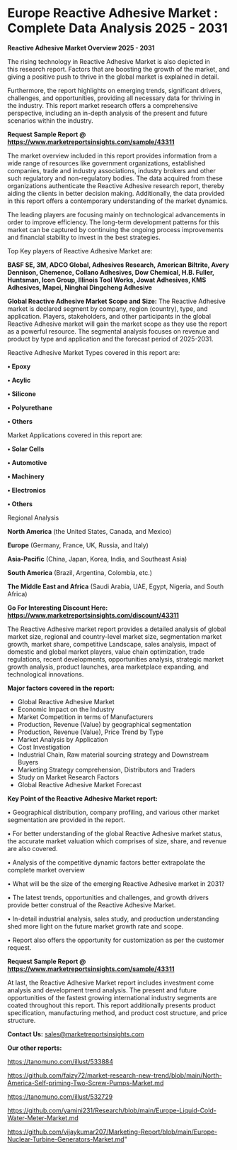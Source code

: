 # Europe Reactive Adhesive Market : Complete Data Analysis 2025 - 2031

<Strong> Reactive Adhesive Market Overview 2025 - 2031</strong>

The rising technology in Reactive Adhesive Market is also depicted in this research report. Factors that are boosting the growth of the market, and giving a positive push to thrive in the global market is explained in detail.

Furthermore, the report highlights on emerging trends, significant drivers, challenges, and opportunities, providing all necessary data for thriving in the industry. This report market research offers a comprehensive perspective, including an in-depth analysis of the present and future scenarios within the industry.

<strong>Request Sample Report @ <a href=https://www.marketreportsinsights.com/sample/43311>https://www.marketreportsinsights.com/sample/43311</a></strong>

The market overview included in this report provides information from a wide range of resources like government organizations, established companies, trade and industry associations, industry brokers and other such regulatory and non-regulatory bodies. The data acquired from these organizations authenticate the Reactive Adhesive research report, thereby aiding the clients in better decision making. Additionally, the data provided in this report offers a contemporary understanding of the market dynamics.

The leading players are focusing mainly on technological advancements in order to improve efficiency. The long-term development patterns for this market can be captured by continuing the ongoing process improvements and financial stability to invest in the best strategies.

Top Key players of Reactive Adhesive Market are:

<strong>BASF SE, 3M, ADCO Global, Adhesives Research, American Biltrite, Avery Dennison, Chemence, Collano Adhesives, Dow Chemical, H.B. Fuller, Huntsman, Icon Group, Illinois Tool Works, Jowat Adhesives, KMS Adhesives, Mapei, Ninghai Dingcheng Adhesive</strong>

<strong><b>Global Reactive Adhesive Market Scope and Size:</b></strong>
The Reactive Adhesive market is declared segment by company, region (country), type, and application. Players, stakeholders, and other participants in the global Reactive Adhesive market will gain the market scope as they use the report as a powerful resource. The segmental analysis focuses on revenue and product by type and application and the forecast period of 2025-2031.

Reactive Adhesive Market Types covered in this report are:

<strong>•  Epoxy

•  Acylic

•  Silicone

•  Polyurethane

•  Others</strong>

Market Applications covered in this report are:

<strong>•  Solar Cells

•  Automotive

•  Machinery

•  Electronics

•  Others</strong> 

Regional Analysis

<strong>North America</strong> (the United States, Canada, and Mexico)

<strong>Europe</strong> (Germany, France, UK, Russia, and Italy)

<strong>Asia-Pacific</strong> (China, Japan, Korea, India, and Southeast Asia)

<strong>South America</strong> (Brazil, Argentina, Colombia, etc.)

<strong>The Middle East and Africa</strong> (Saudi Arabia, UAE, Egypt, Nigeria, and South Africa)

<strong>Go For Interesting Discount Here: <a href=https://www.marketreportsinsights.com/discount/43311>https://www.marketreportsinsights.com/discount/43311</a></strong>

The Reactive Adhesive market report provides a detailed analysis of global market size, regional and country-level market size, segmentation market growth, market share, competitive Landscape, sales analysis, impact of domestic and global market players, value chain optimization, trade regulations, recent developments, opportunities analysis, strategic market growth analysis, product launches, area marketplace expanding, and technological innovations.

<strong><b>Major factors covered in the report:</b></strong>
<ul>
  <li>Global Reactive Adhesive Market </li>
  <li>Economic Impact on the Industry</li>
  <li>Market Competition in terms of Manufacturers</li>
  <li>Production, Revenue (Value) by geographical segmentation</li>
  <li>Production, Revenue (Value), Price Trend by Type</li>
  <li>Market Analysis by Application</li>
  <li>Cost Investigation</li>
  <li>Industrial Chain, Raw material sourcing strategy and Downstream Buyers</li>
  <li>Marketing Strategy comprehension, Distributors and Traders</li>
  <li>Study on Market Research Factors</li>
  <li>Global Reactive Adhesive Market Forecast</li>
</ul>

<strong><b>Key Point of the Reactive Adhesive Market report:</b></strong>

• Geographical distribution, company profiling, and various other market segmentation are provided in the report.

• For better understanding of the global Reactive Adhesive market status, the accurate market valuation which comprises of size, share, and revenue are also covered.

• Analysis of the competitive dynamic factors better extrapolate the complete market overview

• What will be the size of the emerging Reactive Adhesive market in 2031?

• The latest trends, opportunities and challenges, and growth drivers provide better construal of the Reactive Adhesive Market.

• In-detail industrial analysis, sales study, and production understanding shed more light on the future market growth rate and scope.

• Report also offers the opportunity for customization as per the customer request.

<strong>Request Sample Report @ <a href=https://www.marketreportsinsights.com/sample/43311>https://www.marketreportsinsights.com/sample/43311</a></strong>

At last, the Reactive Adhesive Market report includes investment come analysis and development trend analysis. The present and future opportunities of the fastest growing international industry segments are coated throughout this report. This report additionally presents product specification, manufacturing method, and product cost structure, and price structure.

<strong>Contact Us:</strong>
sales@marketreportsinsights.com

<strong>Our other reports:</strong>

<a href=https://tanomuno.com/illust/533884>https://tanomuno.com/illust/533884</a>

<a href=https://github.com/faizy72/market-research-new-trend/blob/main/North-America-Self-priming-Two-Screw-Pumps-Market.md>https://github.com/faizy72/market-research-new-trend/blob/main/North-America-Self-priming-Two-Screw-Pumps-Market.md</a>

<a href=https://tanomuno.com/illust/532729>https://tanomuno.com/illust/532729</a>

<a href=https://github.com/yamini231/Research/blob/main/Europe-Liquid-Cold-Water-Meter-Market.md>https://github.com/yamini231/Research/blob/main/Europe-Liquid-Cold-Water-Meter-Market.md</a>

<a href=https://github.com/vijaykumar207/Marketing-Report/blob/main/Europe-Nuclear-Turbine-Generators-Market.md>https://github.com/vijaykumar207/Marketing-Report/blob/main/Europe-Nuclear-Turbine-Generators-Market.md</a>"
